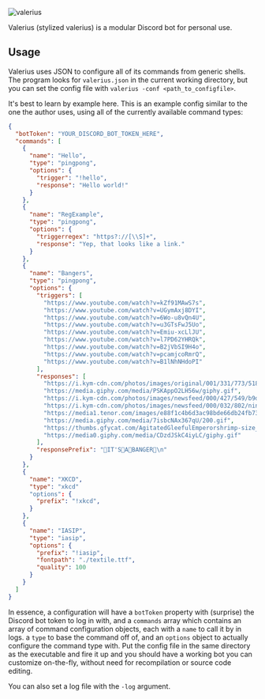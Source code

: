 ![valerius](https://i.imgur.com/EsgTukM.png)

Valerius (stylized valerius) is a modular Discord bot for personal use.

## Usage

Valerius uses JSON to configure all of its commands from generic shells.
The program looks for `valerius.json` in the current working directory, but you can set the config file with `valerius -conf <path_to_configfile>`.

It's best to learn by example here. This is an example config similar to the one the author uses, using all of the currently available command types:

```json
{
  "botToken": "YOUR_DISCORD_BOT_TOKEN_HERE",
  "commands": [
    {
      "name": "Hello",
      "type": "pingpong",
      "options": {
        "trigger": "!hello",
        "response": "Hello world!"
      }
    },
    {
      "name": "RegExample",
      "type": "pingpong",
      "options": {
        "triggerregex": "https?://[\\S]+",
        "response": "Yep, that looks like a link."
      }
    },
    {
      "name": "Bangers",
      "type": "pingpong",
      "options": {
        "triggers": [
          "https://www.youtube.com/watch?v=kZf91MAwS7s",
          "https://www.youtube.com/watch?v=UGymAxj8DYI",
          "https://www.youtube.com/watch?v=6Wo-u8vQn4U",
          "https://www.youtube.com/watch?v=u3GTsFwJ5Uo",
          "https://www.youtube.com/watch?v=Emiu-xcLlJU",
          "https://www.youtube.com/watch?v=l7PD62YHRQk",
          "https://www.youtube.com/watch?v=B2jVbSI9H4o",
          "https://www.youtube.com/watch?v=pcamjcoRmrQ",
          "https://www.youtube.com/watch?v=B1lNhNHdoPI"
        ],
        "responses": [
          "https://i.kym-cdn.com/photos/images/original/001/331/773/518.gif",
          "https://media.giphy.com/media/PSKAppO2LH56w/giphy.gif",
          "https://i.kym-cdn.com/photos/images/newsfeed/000/427/549/b9d.gif",
          "https://i.kym-cdn.com/photos/images/newsfeed/000/032/802/ninja-dance.gif",
          "https://media1.tenor.com/images/e88f1c4b6d3ac98bde66db24fb73441d/tenor.gif?itemid=5586778",
          "https://media.giphy.com/media/7isbcNAx367qU/200.gif",
          "https://thumbs.gfycat.com/AgitatedGleefulEmperorshrimp-size_restricted.gif",
          "https://media0.giphy.com/media/CDzdJSkC4iyLC/giphy.gif"
        ],
        "responsePrefix": "🚨IT'S🚨A🚨BANGER🚨\n"
      }
    },
    {
      "name": "XKCD",
      "type": "xkcd"
      "options": {
        "prefix": "!xkcd",
      }
    },
    {
      "name": "IASIP",
      "type": "iasip",
      "options": {
        "prefix": "!iasip",
        "fontpath": "./textile.ttf",
        "quality": 100
      }
    }
  ]
}
```

In essence, a configuration will have a `botToken` property with (surprise) the Discord bot token to log in with, and a `commands` array which contains an array of command configuration objects, each with a `name` to call it by in logs. a `type` to base the command off of, and an `options` object to actually configure the command type with. Put the config file in the same directory as the executable and fire it up and you should have a working bot you can customize on-the-fly, without need for recompilation or source code editing.

You can also set a log file with the `-log` argument.
